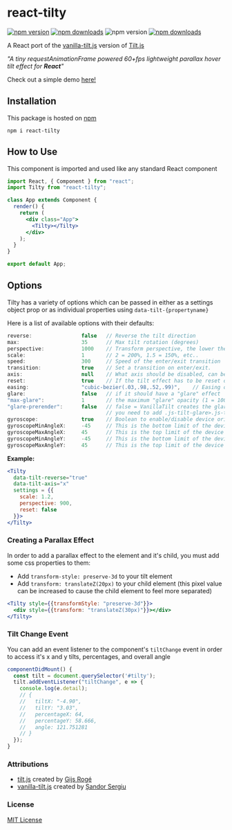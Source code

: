 # react-tilty

[![npm version](https://badge.fury.io/js/react-tilty.svg)](https://www.npmjs.com/package/react-tilty)
[![npm downloads](https://badgen.net/npm/dt/react-tilty)](https://www.npmjs.com/package/react-tilty)
![npm version](https://badgen.net/bundlephobia/minzip/react-tilty)
[![npm downloads](https://badgen.net/npm/license/react-tilty)](./LICENSE)


A React port of the [vanilla-tilt.js](https://micku7zu.github.io/vanilla-tilt.js/index.html) version of [Tilt.js](http://gijsroge.github.io/tilt.js/)

_"A tiny requestAnimationFrame powered 60+fps lightweight parallax hover tilt effect for **React**"_

Check out a simple demo [here!](https://codesandbox.io/s/73rqoq599j?fontsize=14)

## Installation

This package is hosted on [npm](https://www.npmjs.com/package/react-tilty)

`npm i react-tilty`

## How to Use

This component is imported and used like any standard React component

```jsx
import React, { Component } from "react";
import Tilty from "react-tilty";

class App extends Component {
  render() {
    return (
      <div class="App">
        <Tilty></Tilty>
      </div>
    );
  }
}

export default App;
```

## Options

Tilty has a variety of options which can be passed in either as a settings object prop or as individual properties using `data-tilt-{propertyname}`

Here is a list of available options with their defaults:
```js
reverse:                false   // Reverse the tilt direction
max:                    35      // Max tilt rotation (degrees)
perspective:            1000    // Transform perspective, the lower the more extreme the tilt gets.
scale:                  1       // 2 = 200%, 1.5 = 150%, etc..
speed:                  300     // Speed of the enter/exit transition
transition:             true    // Set a transition on enter/exit.
axis:                   null    // What axis should be disabled, can be X or Y.
reset:                  true    // If the tilt effect has to be reset on exit
easing:                 "cubic-bezier(.03,.98,.52,.99)",    // Easing on enter/exit
glare:                  false   // if it should have a "glare" effect
"max-glare":            1       // the maximum "glare" opacity (1 = 100%, 0.5 = 50%)
"glare-prerender":      false   // false = VanillaTilt creates the glare elements for you, otherwise
                                // you need to add .js-tilt-glare>.js-tilt-glare-inner by yourself
gyroscope:              true    // Boolean to enable/disable device orientation detection
gyroscopeMinAngleX:     -45     // This is the bottom limit of the device angle on X axis, meaning that a device rotated at this angle would tilt the element as if the mouse was on the left border of the element
gyroscopeMaxAngleX:     45      // This is the top limit of the device angle on X axis, meaning that a device rotated at this angle would tilt the element as if the mouse was on the right border of the element
gyroscopeMinAngleY:     -45     // This is the bottom limit of the device angle on Y axis, meaning that a device rotated at this angle would tilt the element as if the mouse was on the top border of the element
gyroscopeMaxAngleY:     45      // This is the top limit of the device angle on Y axis, meaning that a device rotated at this angle would tilt the element as if the mouse was on the bottom border of the element
```

**Example:**

```jsx
<Tilty
  data-tilt-reverse="true"
  data-tilt-axis="x"
  settings = {{
    scale: 1.2,
    perspective: 900,
    reset: false
  }}>
</Tilty>
```

### Creating a Parallax Effect

In order to add a parallax effect to the element and it's child, you must add some css properties to them:
- Add `transform-style: preserve-3d` to your tilt element
- Add `transform: translateZ(20px)` to your child element (this pixel value can be increased to cause the child element to feel more separated)


```jsx
<Tilty style={{transformStyle: "preserve-3d"}}>
  <div style={{transform: "translateZ(30px)"}}></div>
</Tilty>
```

### Tilt Change Event

You can add an event listener to the component's `tiltChange` event in order to access it's x and y tilts, percentages, and overall angle

```jsx
componentDidMount() {
  const tilt = document.querySelector('#tilty');
  tilt.addEventListener("tiltChange", e => {
    console.log(e.detail);
    // {
    //   tiltX: "-4.90",
    //   tiltY: "3.03",
    //   percentageX: 64,
    //   percentageY: 58.666,
    //   angle: 121.751281
    // }
  });
}
```

### Attributions

- [tilt.js](https://github.com/gijsroge/tilt.js) created by [Gijs Rogé](https://github.com/gijsroge)
- [vanilla-tilt.js](https://github.com/micku7zu/vanilla-tilt.js) created by [Șandor Sergiu](https://github.com/micku7zu)

### License

[MIT License](./LICENSE)
